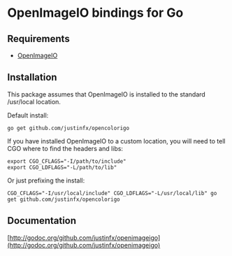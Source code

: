 # OpenImageIO bindings for Go

Requirements
----------------------

* [OpenImageIO](openimageio.org)


Installation
------------

This package assumes that OpenImageIO is installed to the standard /usr/local location. 

Default install:

    go get github.com/justinfx/opencolorigo

If you have installed OpenImageIO to a custom location, you will need to tell CGO where to find the headers and libs:

	export CGO_CFLAGS="-I/path/to/include" 
	export CGO_LDFLAGS="-L/path/to/lib"

Or just prefixing the install:

	CGO_CFLAGS="-I/usr/local/include" CGO_LDFLAGS="-L/usr/local/lib" go get github.com/justinfx/opencolorigo

Documentation
-------------

[http://godoc.org/github.com/justinfx/openimageigo](http://godoc.org/github.com/justinfx/openimageigo)


